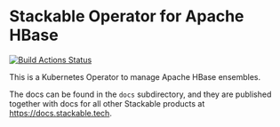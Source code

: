 # Stackable Operator for Apache HBase

[![Build Actions Status](https://ci.stackable.tech/job/HBase%20Operator%20Integration%20Tests/badge/icon?subject=Integration%20Tests)](https://ci.stackable.tech/job/HBase%20Operator%20Integration%20Tests)

This is a Kubernetes Operator to manage Apache HBase ensembles.

The docs can be found in the `docs` subdirectory, and they are published together with docs for all other Stackable products at https://docs.stackable.tech.
